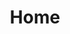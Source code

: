 ---
layout: home
sidebar: true

title: Home
titleTemplate: ePub component for Vue

hero:
  name: vueBookReader
  text: an easy way to embed a reader into your webapp
  tagline: vue-book-reader is a vue wrapper for foliate-js - library for rendering e-books in the browser
  image:
    src: /logo.png
    alt: VueBookReader
  actions:
    - text: Get started
      link: /guide/introduction
      theme: brand
    - text: Tips
      link: /guide/Tips/custom_css
      theme: alt
features:
  - icon: 📚
    title: Multi-Format Support
    details: Support EPUB, MOBI, KF8 (AZW3), FB2, CBZ, TXT, PDF (experimental)
  - icon: 🔍
    title: Search
    details: Search across the entire book to find relevant sections
  - icon: 🎨
    title: Customize Style
    details: Adjust font、 colors 、backgroundColor...for a personalized experience
  - icon: 🔄
    title: Scroll/Page View Modes
    details: Switch between scrolling or paginated reading modes
  - icon: ⌨️
    title: keyboard events
    details: Use ⬆️⬇️⬅️➡️ to turn the page
---